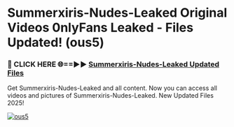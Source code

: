 # Summerxiris-Nudes-Leaked Original Videos 0nlyFans Leaked - Files Updated! (ous5)

<h3>🔴 CLICK HERE 🌐==►► <a href="https://tinyurl.com/4mcuefdz" rel="nofollow">Summerxiris-Nudes-Leaked Updated Files</a></h3>

Get Summerxiris-Nudes-Leaked and all content. Now you can access all videos and pictures of Summerxiris-Nudes-Leaked. New Updated Files 2025!

[![ous5](https://i.imgur.com/StAQSOY.gif)](https://tinyurl.com/4mcuefdz)
